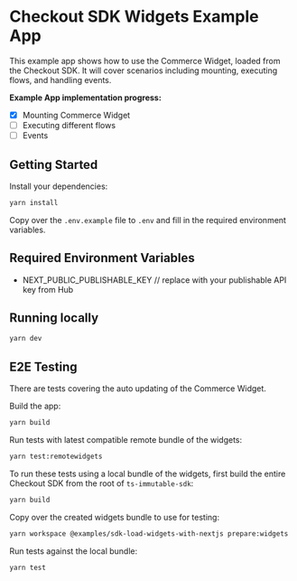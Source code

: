 # Checkout SDK Widgets Example App

This example app shows how to use the Commerce Widget, loaded from the Checkout SDK. It will cover scenarios including mounting, executing flows, and handling events.

**Example App implementation progress:**
- [x] Mounting Commerce Widget
- [ ] Executing different flows
- [ ] Events

## Getting Started

Install your dependencies:

```bash
yarn install
```

Copy over the `.env.example` file to `.env` and fill in the required environment variables.

## Required Environment Variables

- NEXT_PUBLIC_PUBLISHABLE_KEY // replace with your publishable API key from Hub

## Running locally

```bash
yarn dev
```

## E2E Testing

There are tests covering the auto updating of the Commerce Widget.

Build the app:

```bash
yarn build
```

Run tests with latest compatible remote bundle of the widgets:

```bash
yarn test:remotewidgets
```

To run these tests using a local bundle of the widgets, first build the entire Checkout SDK from the root of `ts-immutable-sdk`:

```bash
yarn build
```

Copy over the created widgets bundle to use for testing:

```bash
yarn workspace @examples/sdk-load-widgets-with-nextjs prepare:widgets
```

Run tests against the local bundle:

```bash
yarn test
```